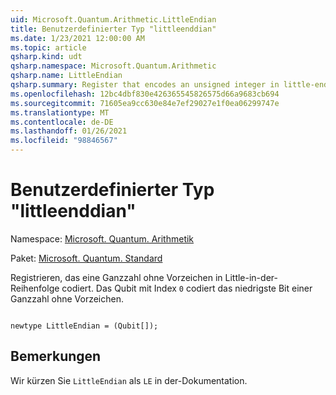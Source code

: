 ```yaml
---
uid: Microsoft.Quantum.Arithmetic.LittleEndian
title: Benutzerdefinierter Typ "littleenddian"
ms.date: 1/23/2021 12:00:00 AM
ms.topic: article
qsharp.kind: udt
qsharp.namespace: Microsoft.Quantum.Arithmetic
qsharp.name: LittleEndian
qsharp.summary: Register that encodes an unsigned integer in little-endian order. The qubit with index `0` encodes the lowest bit of an unsigned integer.
ms.openlocfilehash: 12bc4dbf830e426365545826575d66a9683cb694
ms.sourcegitcommit: 71605ea9cc630e84e7ef29027e1f0ea06299747e
ms.translationtype: MT
ms.contentlocale: de-DE
ms.lasthandoff: 01/26/2021
ms.locfileid: "98846567"
---
```

# <a name="littleendian-user-defined-type"></a>Benutzerdefinierter Typ "littleenddian"

Namespace: [Microsoft. Quantum. Arithmetik](xref:Microsoft.Quantum.Arithmetic)

Paket: [Microsoft. Quantum. Standard](https://nuget.org/packages/Microsoft.Quantum.Standard)


Registrieren, das eine Ganzzahl ohne Vorzeichen in Little-in-der-Reihenfolge codiert. Das Qubit mit Index `0` codiert das niedrigste Bit einer Ganzzahl ohne Vorzeichen.

```qsharp

newtype LittleEndian = (Qubit[]);
```



## <a name="remarks"></a>Bemerkungen

Wir kürzen Sie `LittleEndian` als `LE` in der-Dokumentation.